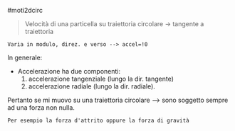 #moti2dcirc
>Velocità di una particella su traiettoria circolare -> tangente a traiettoria

	Varia in modulo, direz. e verso --> accel=!0

In generale:
- Accelerazione ha due componenti:
	1. accelerazione tangenziale  (lungo la dir. tangente)
	2. accelerazione radiale (lungo la dir. radiale).

Pertanto se mi muovo su una traiettoria circolare --> sono soggetto sempre ad una forza non nulla.

	Per esempio la forza d'attrito oppure la forza di gravità

